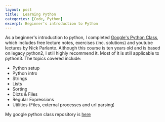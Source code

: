 ```yaml
---
layout: post
title:  Learning Python
categories: [Code, Python]
excerpt: Beginner's introduction to Python
---
```

As a beginner's introduction to python, I completed [Google's Python Class](https://developers.google.com/edu/python/), which includes free lecture notes, exercises (inc. solutions) and youtube lectures by Nick Parlante. Although this course is ten years old and is based on legacy python2, I still highly recommend it. Most of it is still applicable to python3. The topics covered include:

- Python setup
- Python intro
- Strings
- Lists
- Sorting
- Dicts & Files
- Regular Expressions
- Utilities (Files, external processes and url parsing)


My google python class repository is [here](https://github.com/mkoundo/google_python_class)  